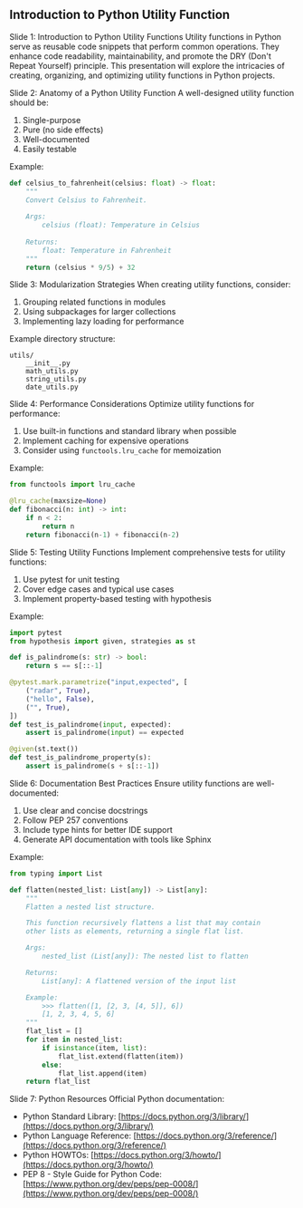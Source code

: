 ## Introduction to Python Utility Function
Slide 1: Introduction to Python Utility Functions Utility functions in Python serve as reusable code snippets that perform common operations. They enhance code readability, maintainability, and promote the DRY (Don't Repeat Yourself) principle. This presentation will explore the intricacies of creating, organizing, and optimizing utility functions in Python projects.

Slide 2: Anatomy of a Python Utility Function A well-designed utility function should be:

1. Single-purpose
2. Pure (no side effects)
3. Well-documented
4. Easily testable

Example:

```python
def celsius_to_fahrenheit(celsius: float) -> float:
    """
    Convert Celsius to Fahrenheit.
    
    Args:
        celsius (float): Temperature in Celsius
    
    Returns:
        float: Temperature in Fahrenheit
    """
    return (celsius * 9/5) + 32
```

Slide 3: Modularization Strategies When creating utility functions, consider:

1. Grouping related functions in modules
2. Using subpackages for larger collections
3. Implementing lazy loading for performance

Example directory structure:

```
utils/
    __init__.py
    math_utils.py
    string_utils.py
    date_utils.py
```

Slide 4: Performance Considerations Optimize utility functions for performance:

1. Use built-in functions and standard library when possible
2. Implement caching for expensive operations
3. Consider using `functools.lru_cache` for memoization

Example:

```python
from functools import lru_cache

@lru_cache(maxsize=None)
def fibonacci(n: int) -> int:
    if n < 2:
        return n
    return fibonacci(n-1) + fibonacci(n-2)
```

Slide 5: Testing Utility Functions Implement comprehensive tests for utility functions:

1. Use pytest for unit testing
2. Cover edge cases and typical use cases
3. Implement property-based testing with hypothesis

Example:

```python
import pytest
from hypothesis import given, strategies as st

def is_palindrome(s: str) -> bool:
    return s == s[::-1]

@pytest.mark.parametrize("input,expected", [
    ("radar", True),
    ("hello", False),
    ("", True),
])
def test_is_palindrome(input, expected):
    assert is_palindrome(input) == expected

@given(st.text())
def test_is_palindrome_property(s):
    assert is_palindrome(s + s[::-1])
```

Slide 6: Documentation Best Practices Ensure utility functions are well-documented:

1. Use clear and concise docstrings
2. Follow PEP 257 conventions
3. Include type hints for better IDE support
4. Generate API documentation with tools like Sphinx

Example:

```python
from typing import List

def flatten(nested_list: List[any]) -> List[any]:
    """
    Flatten a nested list structure.

    This function recursively flattens a list that may contain
    other lists as elements, returning a single flat list.

    Args:
        nested_list (List[any]): The nested list to flatten

    Returns:
        List[any]: A flattened version of the input list

    Example:
        >>> flatten([1, [2, 3, [4, 5]], 6])
        [1, 2, 3, 4, 5, 6]
    """
    flat_list = []
    for item in nested_list:
        if isinstance(item, list):
            flat_list.extend(flatten(item))
        else:
            flat_list.append(item)
    return flat_list
```

Slide 7: Python Resources Official Python documentation:

* Python Standard Library: [https://docs.python.org/3/library/](https://docs.python.org/3/library/)
* Python Language Reference: [https://docs.python.org/3/reference/](https://docs.python.org/3/reference/)
* Python HOWTOs: [https://docs.python.org/3/howto/](https://docs.python.org/3/howto/)
* PEP 8 - Style Guide for Python Code: [https://www.python.org/dev/peps/pep-0008/](https://www.python.org/dev/peps/pep-0008/)


